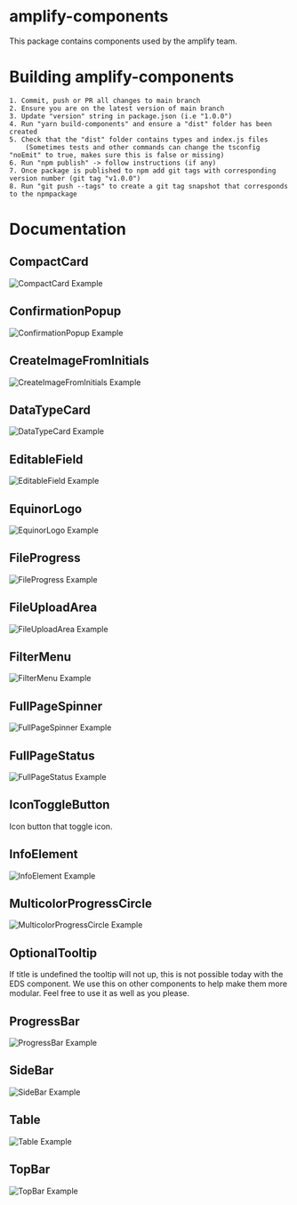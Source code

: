 # amplify-components

This package contains components used by the amplify team.

# Building amplify-components

    1. Commit, push or PR all changes to main branch
    2. Ensure you are on the latest version of main branch
    3. Update "version" string in package.json (i.e "1.0.0")
    4. Run "yarn build-components" and ensure a "dist" folder has been created
    5. Check that the "dist" folder contains types and index.js files
        (Sometimes tests and other commands can change the tsconfig "noEmit" to true, makes sure this is false or missing)
    6. Run "npm publish" -> follow instructions (if any)
    7. Once package is published to npm add git tags with corresponding version number (git tag "v1.0.0")
    8. Run "git push --tags" to create a git tag snapshot that corresponds to the npmpackage

# Documentation

## CompactCard

![CompactCard Example](https://github.com/equinor/amplify-components/blob/main/repo/CompactCard.PNG)

## ConfirmationPopup

![ConfirmationPopup Example](https://github.com/equinor/amplify-components/blob/main/repo/ConfirmationPopup.PNG)

## CreateImageFromInitials

![CreateImageFromInitials Example](https://github.com/equinor/amplify-components/blob/main/repo/CreateImageFromInitials.PNG)

## DataTypeCard

![DataTypeCard Example](https://github.com/equinor/amplify-components/blob/main/repo/DataTypeCard.PNG)

## EditableField

![EditableField Example](https://github.com/equinor/amplify-components/blob/main/repo/EditableField.PNG)

## EquinorLogo

![EquinorLogo Example](https://github.com/equinor/amplify-components/blob/main/repo/EquinorLogo.PNG)

## FileProgress

![FileProgress Example](https://github.com/equinor/amplify-components/blob/main/repo/FileProgress.PNG)

## FileUploadArea

![FileUploadArea Example](https://github.com/equinor/amplify-components/blob/main/repo/FileUploadArea.PNG)

## FilterMenu

![FilterMenu Example](https://github.com/equinor/amplify-components/blob/main/repo/FilterMenu.PNG)

## FullPageSpinner

![FullPageSpinner Example](https://github.com/equinor/amplify-components/blob/main/repo/FullPageSpinner.PNG)

## FullPageStatus

![FullPageStatus Example](https://github.com/equinor/amplify-components/blob/main/repo/FullPageStatus.PNG)

## IconToggleButton

Icon button that toggle icon.

## InfoElement

![InfoElement Example](https://github.com/equinor/amplify-components/blob/main/repo/InfoElement.PNG)

## MulticolorProgressCircle

![MulticolorProgressCircle Example](https://github.com/equinor/amplify-components/blob/main/repo/MultiColorProgressCircle.PNG)

## OptionalTooltip

If title is undefined the tooltip will not up, this is not possible today with the EDS component.
We use this on other components to help make them more modular. Feel free to use it as well as you please.

## ProgressBar

![ProgressBar Example](https://github.com/equinor/amplify-components/blob/main/repo/ProgressBar.PNG)

## SideBar

![SideBar Example](https://github.com/equinor/amplify-components/blob/main/repo/SideBar.PNG)

## Table

![Table Example](https://github.com/equinor/amplify-components/blob/main/repo/Table.PNG)

## TopBar

![TopBar Example](https://github.com/equinor/amplify-components/blob/main/repo/TopBar.PNG)
